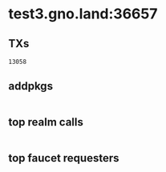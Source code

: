 # test3.gno.land:36657

## TXs
```
13058
```

## addpkgs
```
```

## top realm calls
```
```

## top faucet requesters
```
```

